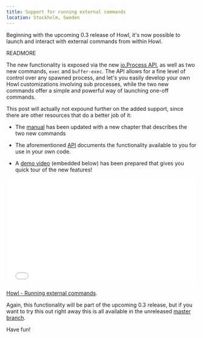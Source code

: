 ```yaml
---
title: Support for running external commands
location: Stockholm, Sweden
---
```


Beginning with the upcoming 0.3 release of Howl, it's now possible to launch and
interact with external commands from within Howl.

READMORE

The new functionality is exposed via the new
[io.Process API](../doc/api/io/process.html), as well as two new commands,
`exec` and `buffer-exec`. The API allows for a fine level of control over any
spawned process, and let's you easily develop your own Howl customizations
involving sub processes, while the two new commands offer a simple and powerful
way of launching one-off commands.

This post will actually not expound further on the added support, since there
are other resources that do a better job of it:

- The [manual](../doc/manual/running_commands.html) has been updated with a new
chapter that describes the two new commands

- The aforementioned [API](../doc/api/io/process.html) documents the
functionality available to you for use in your own code.

- A [demo video](http://vimeo.com/111560817) (embedded below) has been prepared
that gives you quick tour of the new features!

<iframe src="//player.vimeo.com/video/111560817?byline=0&amp;portrait=0" width="500" height="281" frameborder="0" webkitallowfullscreen mozallowfullscreen allowfullscreen></iframe>

[Howl - Running external commands](http://vimeo.com/111560817).

Again, this functionality will be part of the upcoming 0.3 release, but if you
want to try this out right away this is all available in the unreleased
[master branch](https://github.com/nilnor/howl/commits/master).

Have fun!

